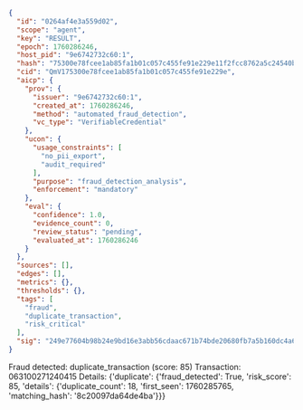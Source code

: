 ```json
{
  "id": "0264af4e3a559d02",
  "scope": "agent",
  "key": "RESULT",
  "epoch": 1760286246,
  "host_pid": "9e6742732c60:1",
  "hash": "75300e78fcee1ab85fa1b01c057c455fe91e229e11f2fcc8762a5c24540ba252",
  "cid": "QmV175300e78fcee1ab85fa1b01c057c455fe91e229e",
  "aicp": {
    "prov": {
      "issuer": "9e6742732c60:1",
      "created_at": 1760286246,
      "method": "automated_fraud_detection",
      "vc_type": "VerifiableCredential"
    },
    "ucon": {
      "usage_constraints": [
        "no_pii_export",
        "audit_required"
      ],
      "purpose": "fraud_detection_analysis",
      "enforcement": "mandatory"
    },
    "eval": {
      "confidence": 1.0,
      "evidence_count": 0,
      "review_status": "pending",
      "evaluated_at": 1760286246
    }
  },
  "sources": [],
  "edges": [],
  "metrics": {},
  "thresholds": {},
  "tags": [
    "fraud",
    "duplicate_transaction",
    "risk_critical"
  ],
  "sig": "249e77604b98b24e9bd16e3abb56cdaac671b74bde20680fb7a5b160dc4a6a4d"
}
```

Fraud detected: duplicate_transaction (score: 85)
Transaction: 063100271240415
Details: {'duplicate': {'fraud_detected': True, 'risk_score': 85, 'details': {'duplicate_count': 18, 'first_seen': 1760285765, 'matching_hash': '8c20097da64de4ba'}}}